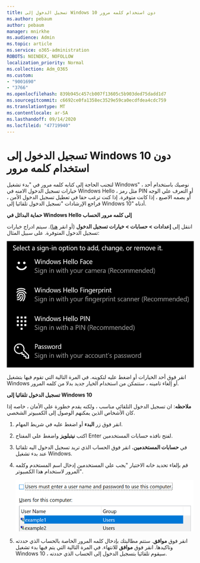 ```yaml
---
title: تسجيل الدخول إلى Windows 10 دون استخدام كلمه مرور
ms.author: pebaum
author: pebaum
manager: mnirkhe
ms.audience: Admin
ms.topic: article
ms.service: o365-administration
ROBOTS: NOINDEX, NOFOLLOW
localization_priority: Normal
ms.collection: Adm_O365
ms.custom:
- "9001690"
- "3766"
ms.openlocfilehash: 839b945c457cb007f13605c5b903ded75dadd1d7
ms.sourcegitcommit: c6692ce0fa1358ec3529e59ca0ecdfdea4cdc759
ms.translationtype: MT
ms.contentlocale: ar-SA
ms.lasthandoff: 09/14/2020
ms.locfileid: "47719940"
---
```

# <a name="sign-in-to-windows-10-without-using-a-password"></a>تسجيل الدخول إلى Windows 10 دون استخدام كلمه مرور

لتجنب الحاجة إلى كتابه كلمه مرور في "بدء تشغيل Windows" ، نوصيك باستخدام أحد خيارات تسجيل الدخول الامنه في Windows Hello ، مثل رمز PIN أو التعرف علي الوجه أو بصمه الاصبع ، إذا كانت متوفرة. إذا كنت ترغب حقا في تعطيل تسجيل الدخول الأمن ، فراجع الإرشادات "تسجيل الدخول تلقائيا إلى Windows 10" أدناه.

**حماية البدائل في Windows Hello إلى كلمه مرور الحساب**

انتقل إلى **إعدادات > حسابات > خيارات تسجيل الدخول** (أو انقر [هنا](ms-settings:signinoptions?activationSource=GetHelp)). سيتم ادراج خيارات تسجيل الدخول المتوفرة. على سبيل المثال:

![خيارات تسجيل الدخول.](media/sign-in-options.png)

انقر فوق أحد الخيارات أو اضغط عليه لتكوينه. في المرة التالية التي تقوم فيها بتشغيل Windows أو إلغاء تامينه ، ستتمكن من استخدام الخيار جديد بدلا من كلمه المرور. 

**تسجيل الدخول تلقائيا إلى Windows 10**

**ملاحظه**: ان تسجيل الدخول التلقائي مناسب ، ولكنه يقدم خطورة علي الأمان ، خاصه إذا كان الأشخاص الذين يمكنهم الوصول إلى الكمبيوتر الشخصي. 

1. انقر فوق زر **البدء** أو اضغط عليه في شريط المهام.

2. اكتب **نيتبلويز** واضغط علي المفتاح Enter لفتح نافذه حسابات المستخدمين.

3. في **حسابات المستخدمين**، انقر فوق الحساب الذي تريد تسجيل الدخول اليه تلقائيا عند بدء تشغيل Windows.

4. قم بإلغاء تحديد خانه الاختيار "يجب علي المستخدمين إدخال اسم المستخدم وكلمه المرور لاستخدام هذا الكمبيوتر".

    ![يجب ان يدخل المستخدمون خيار اسم المستخدم وكلمه المرور.](media/users-must-enter-username.png)

5. انقر فوق **موافق**. ستتم مطالبتك بإدخال كلمه المرور الخاصة بالحساب الذي حددته وتاكيدها. انقر فوق **موافق** للانتهاء. في المرة التالية التي يتم فيها بدء تشغيل Windows 10 ، سيقوم تلقائيا بتسجيل الدخول إلى الحساب الذي حددته.
